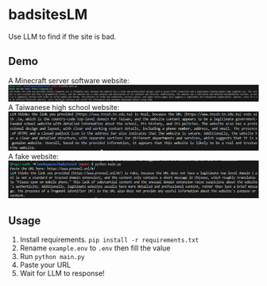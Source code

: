 # badsitesLM
Use LLM to find if the site is bad.  
## Demo  
A Minecraft server software website:  
![a](image/1.png)  
A Taiwanese high school website:  
![b](image/2.png)  
A fake website:  
![c](image/3.png)  
## Usage
1. Install requirements. `pip install -r requirements.txt`
2. Rename `example.env` to `.env` then fill the value
2. Run `python main.py`
3. Paste your URL 
4. Wait for LLM to response!